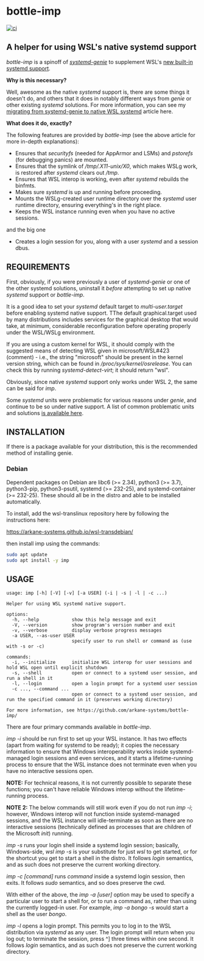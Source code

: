 # bottle-imp

[ ![ci](https://github.com/arkane-systems/bottle-imp/workflows/ci/badge.svg?branch=master) ](https://github.com/arkane-systems/bottle-imp/actions?query=workflow%3Aci+branch%3Amaster)

## A helper for using WSL's native systemd support

_bottle-imp_ is a spinoff of _[systemd-genie](http://github.com/arkane-systems/genie)_
to supplement WSL's [new built-in systemd support](https://devblogs.microsoft.com/commandline/systemd-support-is-now-available-in-wsl/).

**Why is this necessary?**

Well, awesome as the native _systemd_ support is, there are some things it
doesn't do, and others that it does in notably different ways from _genie_
or other existing _systemd_ solutions. For more information, you can see my
[migrating from systemd-genie to native WSL systemd](https://randombytes.substack.com/p/migrating-from-systemd-genie-to-native)
article here.

**What does it do, exactly?**

The following features are provided by _bottle-imp_ (see the above article for more in-depth explanations):

  * Ensures that _securityfs_ (needed for AppArmor and LSMs) and _pstorefs_ (for debugging panics) are mounted.
  * Ensures that the symlink of _/tmp/.X11-unix/X0_, which makes WSLg work, is restored after _systemd_ clears out _/tmp_.
  * Ensures that WSL interop is working, even after _systemd_ rebuilds the binfmts.
  * Makes sure _systemd_ is up and running before proceeding.
  * Mounts the WSLg-created user runtime directory over the _systemd_ user runtime directory, ensuring everything's in the right place.
  * Keeps the WSL instance running even when you have no active sessions.

and the big one

  * Creates a login session for you, along with a user _systemd_ and a session dbus.

## REQUIREMENTS

First, obviously, if you were previously a user of _systemd-genie_ or one of the other systemd solutions, uninstall it _before_ attempting to set up native _systemd_ support or _bottle-imp_.

It is a good idea to set your _systemd_ default target to _multi-user.target_ before enabling systemd native support. TThe default graphical.target used by many distributions includes services for the graphical desktop that would take, at minimum, considerable reconfiguration before operating properly under the WSL/WSLg environment.

If you are using a custom kernel for WSL, it should comply with the suggested means of detecting WSL given in microsoft/WSL#423 (comment) - i.e., the string "microsoft" should be present in the kernel version string, which can be found in _/proc/sys/kernel/osrelease_. You can check this by running _systemd-detect-virt_; it should return "wsl".

Obviously, since native _systemd_ support only works under WSL 2, the same can be said for _imp_.

Some _systemd_ units were problematic for various reasons under _genie_, and continue to be so under native support.
A list of common problematic units and solutions [is available here](https://randombytes.substack.com/p/problematic-systemd-units-under-wsl).

## INSTALLATION

If there is a package available for your distribution, this is the recommended method of installing genie.

### Debian
Dependent packages on Debian are libc6 (>= 2.34), python3 (>= 3.7), python3-pip, python3-psutil, systemd (>= 232-25), and systemd-container (>= 232-25). These should all be in the distro and able to be installed automatically.

To install, add the wsl-translinux repository here by following the instructions here:

https://arkane-systems.github.io/wsl-transdebian/

then install imp using the commands:

```bash
sudo apt update
sudo apt install -y imp
```

## USAGE

```
usage: imp [-h] [-V] [-v] [-a USER] (-i | -s | -l | -c ...)

Helper for using WSL systemd native support.

options:
  -h, --help            show this help message and exit
  -V, --version         show program's version number and exit
  -v, --verbose         display verbose progress messages
  -a USER, --as-user USER
                        specify user to run shell or command as (use with -s or -c)

commands:
  -i, --initialize      initialize WSL interop for user sessions and hold WSL open until explicit shutdown
  -s, --shell           open or connect to a systemd user session, and run a shell in it
  -l, --login           open a login prompt for a systemd user session
  -c ..., --command ...
                        open or connect to a systemd user session, and run the specified command in it (preserves working directory)

For more information, see https://github.com/arkane-systems/bottle-imp/
```

There are four primary commands available in _bottle-imp_.

_imp -i_ should be run first to set up your WSL instance. It has two effects (apart from waiting for systemd to be ready); it copies the necessary information to ensure that Windows interoperability works inside systemd-managed login sessions and even services, and it starts a lifetime-running process to ensure that the WSL instance does not terminate even when you have no interactive sessions open.

**NOTE:** For technical reasons, it is not currently possible to separate these functions; you can't have reliable Windows interop without the lifetime-running process.

**NOTE 2:** The below commands will still work even if you do not run _imp -i_; however, Windows interop will not function inside systemd-managed sessions, and the WSL instance will idle-terminate as soon as there are no interactive sessions (technically defined as processes that are children of the Microsoft _init_) running.

_imp -s_ runs your login shell inside a systemd login session; basically, Windows-side, _wsl imp -s_ is your substitute for just _wsl_ to get started, or for the shortcut you get to start a shell in the distro. It follows _login_ semantics, and as such does not preserve the current working directory.

_imp -c [command]_ runs _command_ inside a systemd login session, then exits. It follows _sudo_ semantics, and so does preserve the cwd.

With either of the above, the _imp -a [user]_ option may be used to specify a particular user to start a shell for, or to run a command as, rather than using the currently logged-in user. For example, _imp -a bongo -s_ would start a shell as the user _bongo_.

_imp -l_ opens a login prompt. This permits you to log in to the WSL distribution via _systemd_ as any user. The login prompt will return when you log out; to terminate the session, press ^] three times within one second. It follows _login_ semantics, and as such does not preserve the current working directory.
